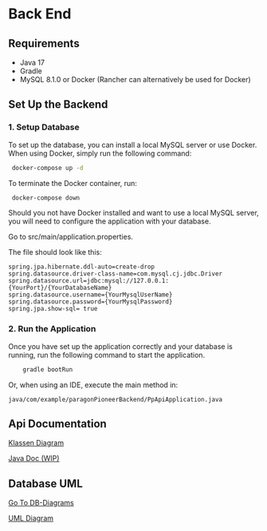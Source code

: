 # Back End
## Requirements
- Java 17
- Gradle
- MySQL 8.1.0 or Docker (Rancher can alternatively be used for Docker)

## Set Up the Backend

### 1. Setup Database

To set up the database, you can install a local MySQL server or use Docker. When using Docker, simply run the following command:
    
```bash
 docker-compose up -d
```

To terminate the Docker container, run:

```bash
 docker-compose down
```

Should you not have Docker installed and want to use a local MySQL server, you will need to configure the application with your database.

Go to src/main/application.properties.

The file should look like this:

    spring.jpa.hibernate.ddl-auto=create-drop
    spring.datasource.driver-class-name=com.mysql.cj.jdbc.Driver
    spring.datasource.url=jdbc:mysql://127.0.0.1:{YourPort}/{YourDatabaseName}
    spring.datasource.username={YourMysqlUserName}
    spring.datasource.password={YourMysqlPassword}
    spring.jpa.show-sql= true

### 2. Run the Application

Once you have set up the application correctly and your database is running, run the following command to start the application.

```bash
    gradle bootRun
```

Or, when using an IDE, execute the main method in:

    java/com/example/paragonPioneerBackend/PpApiApplication.java


## Api Documentation

[Klassen Diagram](./Documentation/Code/src.png)

[Java Doc (WIP)](https://htmlpreview.github.io/?https://raw.githubusercontent.com/LF12-ParagonPioneer/ParagonPioneer-Be/develop/Documentation/Java/index.html)

## Database UML

[Go To DB-Diagrams](https://dbdiagram.io/d/PP-PR-655c68de3be14957876943d3)

[UML Diagram](./Documentation/Database/ppAssemblyLineBa.png)

